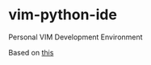# vim-python-ide
Personal VIM Development Environment

Based on [this](https://realpython.com/blog/python/vim-and-python-a-match-made-in-heaven/)
